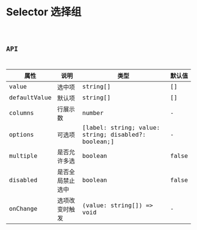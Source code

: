 # Selector 选择组

<code src="./demo/demo1.tsx" />

## API

| 属性         | 说明             | 类型                                                | 默认值 |
| ------------ | ---------------- | --------------------------------------------------- | ------ |
| value        | 选中项           | string[]                                            | []     |
| defaultValue | 默认项           | string[]                                            | []     |
| columns      | 行展示数         | number                                              | -      |
| options      | 可选项           | [label: string; value: string; disabled?: boolean;] | -      |
| multiple     | 是否允许多选     | boolean                                             | false  |
| disabled     | 是否全局禁止选中 | boolean                                             | false  |
| onChange     | 选项改变时触发   | (value: string[]) => void                           | -      |
